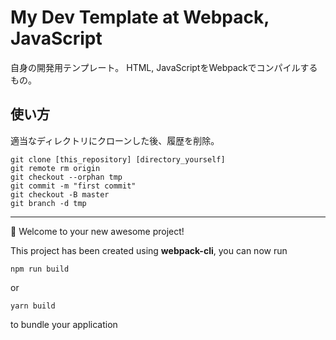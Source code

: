 # My Dev Template at Webpack, JavaScript

自身の開発用テンプレート。
HTML, JavaScriptをWebpackでコンパイルするもの。

## 使い方
適当なディレクトリにクローンした後、履歴を削除。

```
git clone [this_repository] [directory_yourself]
git remote rm origin
git checkout --orphan tmp
git commit -m "first commit"
git checkout -B master
git branch -d tmp
```

---
🚀 Welcome to your new awesome project!

This project has been created using **webpack-cli**, you can now run

```
npm run build
```

or

```
yarn build
```

to bundle your application
